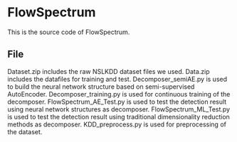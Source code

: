 # FlowSpectrum
This is the source code of FlowSpectrum.

## File
Dataset.zip includes the raw NSLKDD dataset files we used.
Data.zip includes the datafiles for training and test.
Decomposer_semiAE.py is used to build the neural network structure based on semi-supervised AutoEncoder.
Decomposer_training.py is used for continuous training of the decomposer.
FlowSpectrum_AE_Test.py is used to test the detection result using neural network structures as decomposer.
FlowSpectrum_ML_Test.py is used to test the detection result using traditional dimensionality reduction methods as decomposer.
KDD_preprocess.py is used for preprocessing of the dataset.
